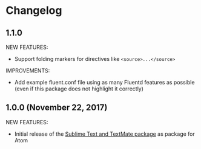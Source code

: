 # Changelog

## 1.1.0

NEW FEATURES:

- Support folding markers for directives like `<source>...</source>`

IMPROVEMENTS:

- Add example fluent.conf file using as many Fluentd features as possible (even if this package does not highlight it correctly)

## 1.0.0 (November 22, 2017)

NEW FEATURES:

- Initial release of the [Sublime Text and TextMate package](https://github.com/adamchainz/fluentd.tmLanguage) as package for Atom

